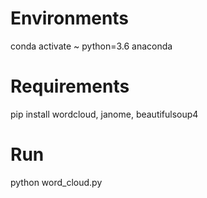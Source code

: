 # Environments
conda activate ~ python=3.6 anaconda

# Requirements
pip install wordcloud, janome, beautifulsoup4

# Run
python word_cloud.py
